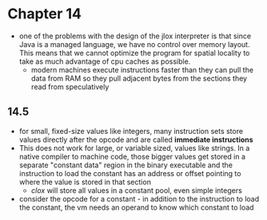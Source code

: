 # Chapter 14

* one of the problems with the design of the jlox interpreter is that since Java is a managed language, we have no control over memory layout. This means that we cannot optimize the program for spatial locality to take as much advantage of cpu caches as possible.
    + modern machines execute instructions faster than they can pull the data from RAM so they pull adjacent bytes from the sections they read from speculatively 

## 14.5 

* for small, fixed-size values like integers, many instruction sets store values directly after the opcode and are called **immediate instructions**
* This does not work for large, or variable sized, values like strings. In a native compiler to machine code, those bigger values get stored in a separate "constant data" region in the binary executable and the instruction to load the constant has an address or offset pointing to where the value is stored in that section
    + _clox_ will store all values in a constant pool, even simple integers
* consider the opcode for a constant - in addition to the instruction to load the constant, the vm needs an operand to know which constant to load 